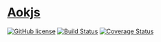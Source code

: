 # [Aokjs](https://www.npmjs.com/package/aokjs)

[![GitHub license](https://img.shields.io/badge/license-MIT-blue.svg)](https://github.com/facebook/react/blob/master/LICENSE)
[![Build Status](https://travis-ci.com/anthhub/aokjs.svg?branch=master&status=passed)](https://travis-ci.com/github/anthhub/aokjs)
[![Coverage Status](https://coveralls.io/repos/github/anthhub/aokjs/badge.svg?branch=master)](https://coveralls.io/github/anthhub/aokjs?branch=master)
